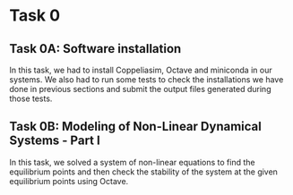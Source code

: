# Task 0

## Task 0A: Software installation

In this task, we had to install Coppeliasim, Octave and miniconda in our systems. We also had to run some tests to check the installations we have done in previous sections and submit the output files generated during those tests.

## Task 0B: Modeling of Non-Linear Dynamical Systems - Part I

In this task, we solved a system of non-linear equations to find the equilibrium points and then check the stability of the system at the given equilibrium points using Octave. 


